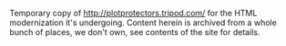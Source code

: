 Temporary copy of http://plotprotectors.tripod.com/ for the HTML modernization it's undergoing.
Content herein is archived from a whole bunch of places, we don't own, see contents of the site for details.
